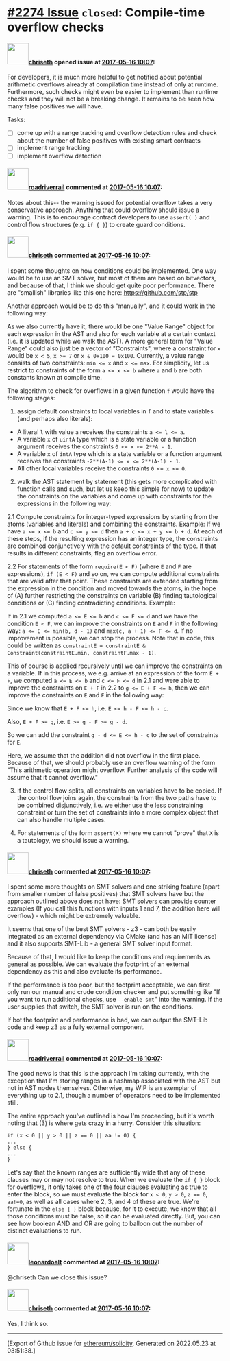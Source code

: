 # [\#2274 Issue](https://github.com/ethereum/solidity/issues/2274) `closed`: Compile-time overflow checks

#### <img src="https://avatars.githubusercontent.com/u/9073706?v=4" width="50">[chriseth](https://github.com/chriseth) opened issue at [2017-05-16 10:07](https://github.com/ethereum/solidity/issues/2274):

For developers, it is much more helpful to get notified about potential arithmetic overflows already at compilation time instead of only at runtime. Furthermore, such checks might even be easier to implement than runtime checks and they will not be a breaking change. It remains to be seen how many false positives we will have.

Tasks:

 - [ ] come up with a range tracking and overflow detection rules and check about the number of false positives with existing smart contracts
 - [ ] implement range tracking
 - [ ] implement overflow detection

#### <img src="https://avatars.githubusercontent.com/u/614752?u=4c77f6927a321440a9a2807451e7ebf9fb3fd229&v=4" width="50">[roadriverrail](https://github.com/roadriverrail) commented at [2017-05-16 10:07](https://github.com/ethereum/solidity/issues/2274#issuecomment-304879052):

Notes about this-- the warning issued for potential overflow takes a very conservative approach.  Anything that could overflow should issue a warning.  This is to encourage contract developers to use `assert( )` and control flow structures (e.g. `if { }`) to create guard conditions.

#### <img src="https://avatars.githubusercontent.com/u/9073706?v=4" width="50">[chriseth](https://github.com/chriseth) commented at [2017-05-16 10:07](https://github.com/ethereum/solidity/issues/2274#issuecomment-310323184):

I spent some thoughts on how conditions could be implemented. One way would be to use an SMT solver, but most of them are based on bitvectors, and because of that, I think we should get quite poor performance. There are "smallish" libraries like this one here: https://github.com/stp/stp

Another approach would be to do this "manually", and it could work in the following way:

As we also currently have it, there would be one "Value Range" object for each expression in the AST and also for each variable at a certain context (i.e. it is updated while we walk the AST). A more general term for "Value Range" could also just be a vector of "Constraints", where a constraint for `x` would be `x < 5`, `x >= 7` or `x & 0x100 = 0x100`. Currently, a value range consists of two constraints: `min <= x` and `x <= max`. For simplicity, let us restrict to constraints of the form `a <= x <= b` where `a` and `b` are both constants known at compile time.

The algorithm to check for overflows in a given function `f` would have the following stages:

1. assign default constraints to local variables in `f` and to state variables (and perhaps also literals):

 - A literal `l` with value `a` receives the constraints `a <= l <= a`.
 - A variable `x` of `uintA` type which is a state variable or a function argument receives the constraints `0 <= x <= 2**A - 1`.
 - A variable `x` of `intA` type which is a state variable or a function argument receives the constraints `-2**(A-1) <= x <= 2**(A-1) - 1`.
 - All other local variables receive the constraints `0 <= x <= 0`.

2. walk the AST statement by statement (this gets more complicated with function calls and such, but let us keep this simple for now) to update the constraints on the variables and come up with constraints for the expressions in the following way:

2.1 Compute constraints for integer-typed expressions by starting from the atoms (variables and literals) and combining the constraints. Example: If we have `a <= x <= b` and `c <= y <= d` then `a + c <= x + y <= b + d`. At each of these steps, if the resulting expression has an integer type, the constraints are combined conjunctively with the default constraints of the type. If that results in different constraints, flag an overflow error.

2.2 For statements of the form `require(E < F)` (where `E` and `F` are expressions), `if (E < F)` and so on, we can compute additional constraints that are valid after that point. These constraints are extended starting from the expression in the condition and moved towards the atoms, in the hope of (A) further restricting the constraints on variable (B) finding tautological conditions or (C) finding contradicting conditions. Example:

If in 2.1 we computed `a <= E <= b` and `c <= F <= d` and we have the condition `E < F`, we can improve the constraints on `E` and `F` in the following way: `a <= E <= min(b, d - 1)` and `max(c, a + 1) <= F <= d`. If no improvement is possible, we can stop the process. Note that in code, this could be written as `constraintE = constraintE & Constraint(constraintE.min, constraintF.max - 1)`.

This of course is applied recursively until we can improve the constraints on a variable. If in this process, we e.g. arrive at an expression of the form `E + F`, we computed `a <= E <= b` and `c <= F <= d` in 2.1 and were able to improve the constraints on `E + F` in 2.2 to `g <= E + F <= h`, then we can improve the constraints on `E` and `F` in the following way:

Since we know that `E + F <= h`, i.e. `E <= h - F <= h - c`.

Also, `E + F >= g`, i.e. `E >= g - F >= g - d`.

So we can add the constraint `g - d <= E <= h - c` to the set of constraints for `E`.

Here, we assume that the addition did not overflow in the first place. Because of that, we should probably use an overflow warning of the form "This arithmetic operation might overflow. Further analysis of the code will assume that it cannot overflow."


3. If the control flow splits, all constraints on variables have to be copied. If the control flow joins again, the constraints from the two paths have to be combined disjunctively, i.e. we either use the less constraining constraint or turn the set of constraints into a more complex object that can also handle multiple cases.

4. For statements of the form `assert(X)` where we cannot "prove" that `X` is a tautology, we should issue a warning.

#### <img src="https://avatars.githubusercontent.com/u/9073706?v=4" width="50">[chriseth](https://github.com/chriseth) commented at [2017-05-16 10:07](https://github.com/ethereum/solidity/issues/2274#issuecomment-311050196):

I spent some more thoughts on SMT solvers and one striking feature (apart from smaller number of false positives) that SMT solvers have but the approach outlined above does not have: SMT solvers can provide counter examples (If you call this functions with inputs 1 and 7, the addition here will overflow) - which might be extremely valuable.

It seems that one of the best SMT solvers - z3 - can both be easily integrated as an external dependency via CMake (and has an MIT license) and it also supports SMT-Lib - a general SMT solver input format.

Because of that, I would like to keep the conditions and requirements as general as possible. We can evaluate the footprint of an external dependency as this and also evaluate its performance.

If the performance is too poor, but the footprint acceptable, we can first only run our manual and crude condition checker and put something like "If you want to run additional checks, use `--enable-smt`" into the warning. If the user supplies that switch, the SMT solver is run on the conditions.

If bot the footprint and performance is bad, we can output the SMT-Lib code and keep z3 as a fully external component.

#### <img src="https://avatars.githubusercontent.com/u/614752?u=4c77f6927a321440a9a2807451e7ebf9fb3fd229&v=4" width="50">[roadriverrail](https://github.com/roadriverrail) commented at [2017-05-16 10:07](https://github.com/ethereum/solidity/issues/2274#issuecomment-311232341):

The good news is that this is the approach I'm taking currently, with the exception that I'm storing ranges in a hashmap associated with the AST but not in AST nodes themselves.  Otherwise, my WIP is an exemplar of everything up to 2.1, though a number of operators need to be implemented still.

The entire approach you've outlined is how I'm proceeding, but it's worth noting that (3) is where gets crazy in a hurry.  Consider this situation:

```
if (x < 0 || y > 0 || z == 0 || aa != 0) {
...
} else {
...
}
```

Let's say that the known ranges are sufficiently wide that any of these clauses may or may not resolve to true.  When we evaluate the `if { }` block for overflows, it only takes one of the four clauses evaluating as true to enter the block, so we must evaluate the block for `x < 0`, `y > 0`, `z == 0`, `aa!=0`, as well as all cases where 2, 3, and 4 of these are true.  We're fortunate in the `else { }` block because, for it to execute, we know that all those conditions must be false, so it can be evaluated directly.  But, you can see how boolean AND and OR are going to balloon out the number of distinct evaluations to run.

#### <img src="https://avatars.githubusercontent.com/u/504195?u=ce2facd14af9fd474ebff49f0d44891f56f7500f&v=4" width="50">[leonardoalt](https://github.com/leonardoalt) commented at [2017-05-16 10:07](https://github.com/ethereum/solidity/issues/2274#issuecomment-382347494):

@chriseth Can we close this issue?

#### <img src="https://avatars.githubusercontent.com/u/9073706?v=4" width="50">[chriseth](https://github.com/chriseth) commented at [2017-05-16 10:07](https://github.com/ethereum/solidity/issues/2274#issuecomment-382363936):

Yes, I think so.


-------------------------------------------------------------------------------



[Export of Github issue for [ethereum/solidity](https://github.com/ethereum/solidity). Generated on 2022.05.23 at 03:51:38.]
